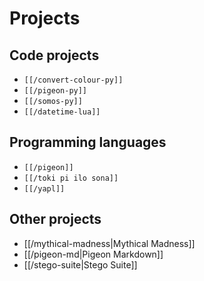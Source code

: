 # Projects

## Code projects

* `[[/convert-colour-py]]`
* `[[/pigeon-py]]`
* `[[/somos-py]]`
* `[[/datetime-lua]]`

## Programming languages

* `[[/pigeon]]`
* `[[/toki pi ilo sona]]`
* `[[/yapl]]`

## Other projects

* [[/mythical-madness|Mythical Madness]]
* [[/pigeon-md|Pigeon Markdown]]
* [[/stego-suite|Stego Suite]]
